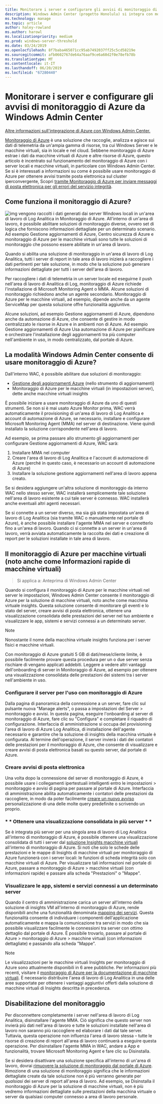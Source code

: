 ```yaml
---
title: Monitorare i server e configurare gli avvisi di monitoraggio di Azure da Windows Admin Center
description: Windows Admin Center (progetto Honolulu) si integra con monitoraggio di Azure
ms.technology: manage
ms.topic: article
author: haley-rowland
ms.author: harowl
ms.localizationpriority: medium
ms.prod: windows-server-threshold
ms.date: 03/24/2019
ms.openlocfilehash: 8f7baba465071cc95ab7492037ff25c5cd58219e
ms.sourcegitcommit: afb0602767de64a76aaf9ce6a60d2f0e78efb78b
ms.translationtype: MT
ms.contentlocale: it-IT
ms.lasthandoff: 06/20/2019
ms.locfileid: "67280440"
---
```

# <a name="monitor-servers-and-configure-alerts-with-azure-monitor-from-windows-admin-center"></a>Monitorare i server e configurare gli avvisi di monitoraggio di Azure da Windows Admin Center

[Altre informazioni sull'integrazione di Azure con Windows Admin Center.](../plan/azure-integration-options.md)

[Monitoraggio di Azure](https://docs.microsoft.com/azure/azure-monitor/overview) è una soluzione che raccoglie, analizza e agisce sui dati di telemetria da un'ampia gamma di risorse, tra cui Windows Server e le macchine virtuali, sia in locale e nel cloud. Sebbene monitoraggio di Azure estrae i dati da macchine virtuali di Azure e altre risorse di Azure, questo articolo è incentrato sul funzionamento del monitoraggio di Azure con i server locali e macchine virtuali, in particolare con Windows Admin Center. Se si è interessati a informazioni su come è possibile usare monitoraggio di Azure per ottenere avvisi tramite posta elettronica sul cluster iperconvergente, Scopri [tramite Monitoraggio di Azure per inviare messaggi di posta elettronica per gli errori del servizio integrità](https://docs.microsoft.com/windows-server/storage/storage-spaces/configure-azure-monitor).

## <a name="how-does-azure-monitor-work"></a>Come funziona il monitoraggio di Azure?
![img](../media/azure-monitor-diagram.png) vengono raccolti i dati generati dai server Windows locali in un'area di lavoro di Log Analitica in Monitoraggio di Azure. All'interno di un'area di lavoro, è possibile abilitare soluzioni di monitoraggio diverse, ovvero set di logica che forniscono informazioni dettagliate per un determinato scenario. Ad esempio Gestione aggiornamenti di Azure, Centro sicurezza di Azure e monitoraggio di Azure per le macchine virtuali sono tutte le soluzioni di monitoraggio che possono essere abilitate in un'area di lavoro. 

Quando si abilita una soluzione di monitoraggio in un'area di lavoro di Log Analitica, tutti i server di report in tale area di lavoro inizierà a raccogliere i dati pertinenti per tale soluzione, in modo che la soluzione può generare informazioni dettagliate per tutti i server dell'area di lavoro. 

Per raccogliere i dati di telemetria in un server locale ed eseguirne il push nell'area di lavoro di Analitica di Log, monitoraggio di Azure richiede l'installazione di Microsoft Monitoring Agent o MMA. Alcune soluzioni di monitoraggio richiedono anche un agente secondario. Monitoraggio di Azure per le macchine virtuali, ad esempio, dipende anche da un agente ServiceMap per questa soluzione offre funzionalità aggiuntive. 

Alcune soluzioni, ad esempio Gestione aggiornamenti di Azure, dipendono anche da automazione di Azure, che consente di gestire in modo centralizzato le risorse in Azure e in ambienti non di Azure. Ad esempio Gestione aggiornamenti di Azure Usa automazione di Azure per pianificare e orchestrare l'installazione degli aggiornamenti tra più computer nell'ambiente in uso, in modo centralizzato, dal portale di Azure.


## <a name="how-does-windows-admin-center-enable-you-to-use-azure-monitor"></a>La modalità Windows Admin Center consente di usare monitoraggio di Azure?

Dall'interno WAC, è possibile abilitare due soluzioni di monitoraggio:

- [Gestione degli aggiornamenti Azure](azure-update-management.md) (nello strumento di aggiornamenti)
- Monitoraggio di Azure per le macchine virtuali (in impostazioni server), dette anche macchine virtuali insights

È possibile iniziare a usare monitoraggio di Azure da uno di questi strumenti. Se non si è mai usato Azure Monitor prima, WAC verrà automaticamente il provisioning di un'area di lavoro di Log Analitica e account di automazione di Azure, se necessario, installare e configurare Microsoft Monitoring Agent (MMA) nel server di destinazione. Viene quindi installato la soluzione corrispondente nell'area di lavoro. 

Ad esempio, se prima passare allo strumento gli aggiornamenti per configurare Gestione aggiornamenti di Azure, WAC sarà:

1. Installare MMA nel computer
2. Creare l'area di lavoro di Log Analitica e l'account di automazione di Azure (perché in questo caso, è necessario un account di automazione di Azure)
3. Installare la soluzione gestione aggiornamenti nell'area di lavoro appena creato.

Se si desidera aggiungere un'altra soluzione di monitoraggio da interno WAC nello stesso server, WAC installerà semplicemente tale soluzione nell'area di lavoro esistente a cui tale server è connesso. WAC installerà anche eventuali altri agenti necessari.

Se si connette a un server diverso, ma sia già stata impostata un'area di lavoro di Log Analitica (sia tramite WAC o manualmente nel portale di Azure), è anche possibile installare l'agente MMA nel server e connetterlo fino a un'area di lavoro. Quando ci si connette a un server in un'area di lavoro, verrà avviata automaticamente la raccolta dei dati e creazione di report per le soluzioni installate in tale area di lavoro.

## <a name="azure-monitor-for-virtual-machines-aka-virtual-machine-insights"></a>Il monitoraggio di Azure per macchine virtuali (noto anche come Informazioni rapide di macchine virtuali)
>Si applica a: Anteprima di Windows Admin Center

Quando si configura il monitoraggio di Azure per le macchine virtuali nel server le impostazioni, Windows Admin Center consente il monitoraggio di Azure per la soluzione di macchine virtuali, noto anche come macchina virtuale insights. Questa soluzione consente di monitorare gli eventi e lo stato del server, creare avvisi di posta elettronica, ottenere una visualizzazione consolidata delle prestazioni del server nel tuo ambiente e visualizzare le app, sistemi e servizi connessi a un determinato server.

> [!NOTE]
> Nonostante il nome della macchina virtuale insights funziona per i server fisici e macchine virtuali.

Con monitoraggio di Azure gratuiti 5 GB di dati/mese/cliente limite, è possibile facilmente provare questa procedura per un o due server senza rischiare di vengano applicati addebiti. Leggere a vedere altri vantaggi dell'onboarding di server in Monitoraggio di Azure, ad esempio per ottenere una visualizzazione consolidata delle prestazioni dei sistemi tra i server nell'ambiente in uso.

### <a name="set-up-your-server-for-use-with-azure-monitor"></a>**Configurare il server per l'uso con monitoraggio di Azure**

Dalla pagina di panoramica della connessione a un server, fare clic sul pulsante nuova "Manage alerts", o passa a impostazioni del Server > monitoraggio e avvisi. In questa pagina, eseguire l'onboarding al server di monitoraggio di Azure, fare clic su "Configura" e completare il riquadro di configurazione. Interfaccia di amministrazione si occupa del provisioning l'area di lavoro di Azure Log Analitica, di installazione dell'agente necessario e garantire che la soluzione di insights della macchina virtuale è configurata. Al termine dell'operazione, il server invierà i dati dei contatori delle prestazioni per il monitoraggio di Azure, che consente di visualizzare e creare avvisi di posta elettronica basati su questo server, dal portale di Azure.

### <a name="create-email-alerts"></a>**Creare avvisi di posta elettronica**

Una volta dopo la connessione del server di monitoraggio di Azure, è possibile usare i collegamenti ipertestuali intelligenti entro le impostazioni > monitoraggio e avvisi di pagina per passare al portale di Azure. Interfaccia di amministrazione abilita automaticamente i contatori delle prestazioni da raccogliere, in modo da poter facilmente [creare un nuovo avviso](https://docs.microsoft.com/azure/azure-monitor/platform/alerts-log) personalizzazione di una delle molte query predefinite o scrivendo un proprio.

### <a name="get-a-consolidated-view-across-multiple-servers-"></a>\* * Ottenere una visualizzazione consolidata in più server * *

Se è integrata più server per una singola area di lavoro di Log Analitica all'interno di monitoraggio di Azure, è possibile ottenere una visualizzazione consolidata di tutti i server dal [soluzione Insights macchine virtuali](https://docs.microsoft.com/azure/azure-monitor/insights/vminsights-overview) all'interno di monitoraggio di Azure.  Si noti che solo le schede delle prestazioni e le mappe di Insights di macchine virtuali per monitoraggio di Azure funzionerà con i server locali: le funzioni di scheda integrità solo con macchine virtuali di Azure. Per visualizzare tali informazioni nel portale di Azure, passare a monitoraggio di Azure > macchine virtuali (con informazioni rapide) e passare alla scheda "Prestazioni" o "Mappe".

### <a name="visualize-apps-systems-and-services-connected-to-a-given-server"></a>**Visualizzare le app, sistemi e servizi connessi a un determinato server**

Quando il centro di amministrazione carica un server all'interno della soluzione di insights VM all'interno di monitoraggio di Azure, rende disponibili anche una funzionalità denominata [mapping dei servizi](https://docs.microsoft.com/azure/azure-monitor/insights/service-map). Questa funzionalità consente di individuare i componenti dell'applicazione automaticamente e mappa la comunicazione tra servizi in modo che sia possibile visualizzare facilmente le connessioni tra server con ottimo dettaglio dal portale di Azure. È possibile trovarlo, passare al portale di Azure > monitoraggio di Azure > macchine virtuali (con informazioni dettagliate) e passando alla scheda "Mappe".

> [!NOTE]
> Le visualizzazioni per le macchine virtuali Insights per monitoraggio di Azure sono attualmente disponibili in 6 aree pubbliche.  Per informazioni più recenti, visitare il [monitoraggio di Azure per la documentazione di macchine virtuali](https://docs.microsoft.com/azure/azure-monitor/insights/vminsights-onboard#log-analytics).  È necessario distribuire l'area di lavoro di Log Analitica in una delle aree supportate per ottenere i vantaggi aggiuntivi offerti dalla soluzione di macchine virtuali di Insights descritta in precedenza.

## <a name="disabling-monitoring"></a>Disabilitazione del monitoraggio

Per disconnettere completamente i server nell'area di lavoro di Log Analitica, disinstallare l'agente MMA. Ciò significa che questo server non invierà più dati nell'area di lavoro e tutte le soluzioni installate nell'area di lavoro non saranno più raccogliere ed elaborare i dati dal tale server. Tuttavia, questa operazione non influenza l'area di lavoro stessa – tutte le risorse di creazione di report all'area di lavoro continuerà a eseguire questa operazione. Per disinstallare l'agente MMA in WAC, andare a App e funzionalità, trovare Microsoft Monitoring Agent e fare clic su Disinstalla.

Se si desidera disattivare una soluzione specifica all'interno di un'area di lavoro, dovrai [rimuovere la soluzione di monitoraggio dal portale di Azure](https://docs.microsoft.com/azure/azure-monitor/insights/solutions#remove-a-management-solution). Rimozione di una soluzione di monitoraggio significa che le informazioni dettagliate create da tale soluzione non è più verranno generate per _qualsiasi_ dei server di report all'area di lavoro. Ad esempio, se Disinstalla il monitoraggio di Azure per la soluzione di macchine virtuali, non è più vedremo informazioni dettagliate sulle prestazioni della macchina virtuale o server da qualsiasi computer connesso a area di lavoro personale.